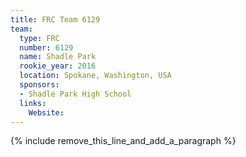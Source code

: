 ```yaml
---
title: FRC Team 6129
team:
  type: FRC
  number: 6129
  name: Shadle Park
  rookie_year: 2016
  location: Spokane, Washington, USA
  sponsors:
  - Shadle Park High School
  links:
    Website:
---
```


{% include remove_this_line_and_add_a_paragraph %}